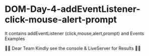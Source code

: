 # DOM-Day-4-addEventListener-click-mouse-alert-prompt

It contains addEventListener (click,mouse,alert,prompt) and Events Examples

👀👀 Dear Team Kindly see the console & LiveServer for Results 👀👀
